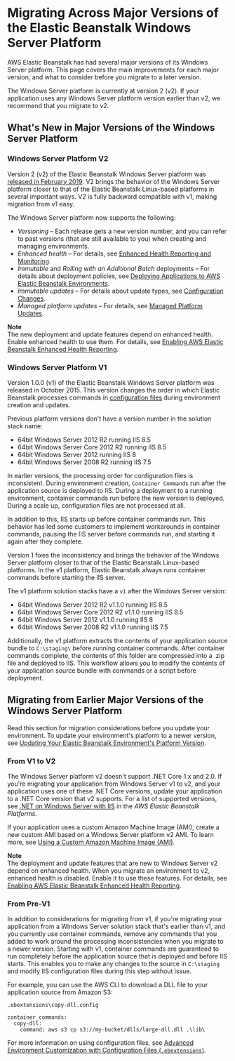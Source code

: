 # Migrating Across Major Versions of the Elastic Beanstalk Windows Server Platform<a name="dotnet-v2migration"></a>

AWS Elastic Beanstalk has had several major versions of its Windows Server platform\. This page covers the main improvements for each major version, and what to consider before you migrate to a later version\.

The Windows Server platform is currently at version 2 \(v2\)\. If your application uses any Windows Server platform version earlier than v2, we recommend that you migrate to v2\.

## What's New in Major Versions of the Windows Server Platform<a name="dotnet-v2migration.diffs"></a>

### Windows Server Platform V2<a name="dotnet-v2migration.diffs.v2"></a>

Version 2 \(v2\) of the Elastic Beanstalk Windows Server platform was [released in February 2019](https://docs.aws.amazon.com/elasticbeanstalk/latest/relnotes/release-2019-02-21-windows-v2.html)\. V2 brings the behavior of the Windows Server platform closer to that of the Elastic Beanstalk Linux\-based platforms in several important ways\. V2 is fully backward compatible with v1, making migration from v1 easy\.

The Windows Server platform now supports the following:
+ *Versioning* – Each release gets a new version number, and you can refer to past versions \(that are still available to you\) when creating and managing environments\.
+ *Enhanced health* – For details, see [Enhanced Health Reporting and Monitoring](health-enhanced.md)\.
+ *Immutable* and *Rolling with an Additional Batch* deployments – For details about deployment policies, see [Deploying Applications to AWS Elastic Beanstalk Environments](using-features.deploy-existing-version.md)\.
+ *Immutable updates* – For details about update types, see [Configuration Changes](environments-updating.md)\.
+ *Managed platform updates* – For details, see [Managed Platform Updates](environment-platform-update-managed.md)\.

**Note**  
The new deployment and update features depend on enhanced health\. Enable enhanced health to use them\. For details, see [Enabling AWS Elastic Beanstalk Enhanced Health Reporting](health-enhanced-enable.md)\.

### Windows Server Platform V1<a name="dotnet-v2migration.diffs.v1"></a>

Version 1\.0\.0 \(v1\) of the Elastic Beanstalk Windows Server platform was released in October 2015\. This version changes the order in which Elastic Beanstalk processes commands in [configuration files](ebextensions.md) during environment creation and updates\.

Previous platform versions don't have a version number in the solution stack name:
+ 64bit Windows Server 2012 R2 running IIS 8\.5
+ 64bit Windows Server Core 2012 R2 running IIS 8\.5
+ 64bit Windows Server 2012 running IIS 8
+ 64bit Windows Server 2008 R2 running IIS 7\.5

In earlier versions, the processing order for configuration files is inconsistent\. During environment creation, `Container Commands` run after the application source is deployed to IIS\. During a deployment to a running environment, container commands run before the new version is deployed\. During a scale up, configuration files are not processed at all\.

In addition to this, IIS starts up before container commands run\. This behavior has led some customers to implement workarounds in container commands, pausing the IIS server before commands run, and starting it again after they complete\.

Version 1 fixes the inconsistency and brings the behavior of the Windows Server platform closer to that of the Elastic Beanstalk Linux\-based platforms\. In the v1 platform, Elastic Beanstalk always runs container commands before starting the IIS server\.

The v1 platform solution stacks have a `v1` after the Windows Server version:
+ 64bit Windows Server 2012 R2 v1\.1\.0 running IIS 8\.5
+ 64bit Windows Server Core 2012 R2 v1\.1\.0 running IIS 8\.5
+ 64bit Windows Server 2012 v1\.1\.0 running IIS 8
+ 64bit Windows Server 2008 R2 v1\.1\.0 running IIS 7\.5

Additionally, the v1 platform extracts the contents of your application source bundle to `C:\staging\` before running container commands\. After container commands complete, the contents of this folder are compressed into a \.zip file and deployed to IIS\. This workflow allows you to modify the contents of your application source bundle with commands or a script before deployment\.

## Migrating from Earlier Major Versions of the Windows Server Platform<a name="dotnet-v2migration.migration"></a>

Read this section for migration considerations before you update your environment\. To update your environment's platform to a newer version, see [Updating Your Elastic Beanstalk Environment's Platform Version](using-features.platform.upgrade.md)\.

### From V1 to V2<a name="dotnet-v2migration.migration.fromv1"></a>

The Windows Server platform v2 doesn't support \.NET Core 1\.x and 2\.0\. If you're migrating your application from Windows Server v1 to v2, and your application uses one of these \.NET Core versions, update your application to a \.NET Core version that v2 supports\. For a list of supported versions, see [\.NET on Windows Server with IIS](https://docs.aws.amazon.com/elasticbeanstalk/latest/platforms/platforms-supported.html#platforms-supported.net) in the *AWS Elastic Beanstalk Platforms*\.

If your application uses a custom Amazon Machine Image \(AMI\), create a new custom AMI based on a Windows Server platform v2 AMI\. To learn more, see [Using a Custom Amazon Machine Image \(AMI\)](using-features.customenv.md)\.

**Note**  
The deployment and update features that are new to Windows Server v2 depend on enhanced health\. When you migrate an environment to v2, enhanced health is disabled\. Enable it to use these features\. For details, see [Enabling AWS Elastic Beanstalk Enhanced Health Reporting](health-enhanced-enable.md)\.

### From Pre\-V1<a name="dotnet-v2migration.migration.fromv0"></a>

In addition to considerations for migrating from v1, if you're migrating your application from a Windows Server solution stack that's earlier than v1, and you currently use container commands, remove any commands that you added to work around the processing inconsistencies when you migrate to a newer version\. Starting with v1, container commands are guaranteed to run completely before the application source that is deployed and before IIS starts\. This enables you to make any changes to the source in `C:\staging` and modify IIS configuration files during this step without issue\.

For example, you can use the AWS CLI to download a DLL file to your application source from Amazon S3:

`.ebextensions\copy-dll.config`

```
container_commands:
  copy-dll:
    command: aws s3 cp s3://my-bucket/dlls/large-dll.dll .\lib\
```

For more information on using configuration files, see [Advanced Environment Customization with Configuration Files \(`.ebextensions`\)](ebextensions.md)\.